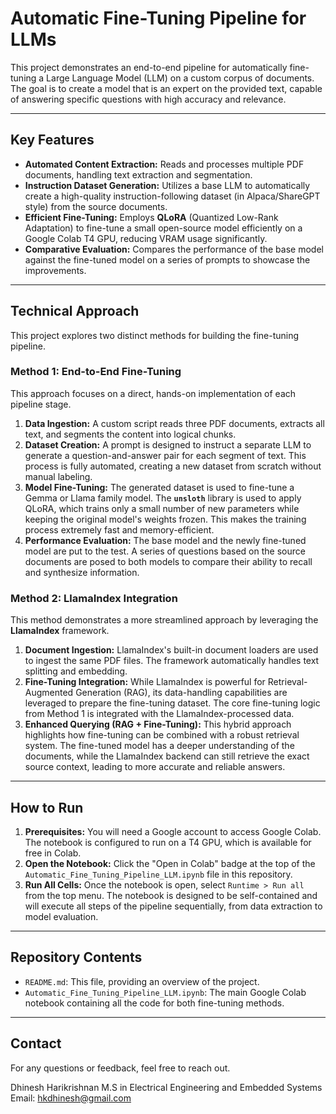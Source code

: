 # Automatic Fine-Tuning Pipeline for LLMs

This project demonstrates an end-to-end pipeline for automatically fine-tuning a Large Language Model (LLM) on a custom corpus of documents. The goal is to create a model that is an expert on the provided text, capable of answering specific questions with high accuracy and relevance.

---

## Key Features

* **Automated Content Extraction:** Reads and processes multiple PDF documents, handling text extraction and segmentation.
* **Instruction Dataset Generation:** Utilizes a base LLM to automatically create a high-quality instruction-following dataset (in Alpaca/ShareGPT style) from the source documents.
* **Efficient Fine-Tuning:** Employs **QLoRA** (Quantized Low-Rank Adaptation) to fine-tune a small open-source model efficiently on a Google Colab T4 GPU, reducing VRAM usage significantly.
* **Comparative Evaluation:** Compares the performance of the base model against the fine-tuned model on a series of prompts to showcase the improvements.

---

## Technical Approach

This project explores two distinct methods for building the fine-tuning pipeline.

### Method 1: End-to-End Fine-Tuning

This approach focuses on a direct, hands-on implementation of each pipeline stage.

1.  **Data Ingestion:** A custom script reads three PDF documents, extracts all text, and segments the content into logical chunks.
2.  **Dataset Creation:** A prompt is designed to instruct a separate LLM to generate a question-and-answer pair for each segment of text. This process is fully automated, creating a new dataset from scratch without manual labeling.
3.  **Model Fine-Tuning:** The generated dataset is used to fine-tune a Gemma or Llama family model. The **`unsloth`** library is used to apply QLoRA, which trains only a small number of new parameters while keeping the original model's weights frozen. This makes the training process extremely fast and memory-efficient.
4.  **Performance Evaluation:** The base model and the newly fine-tuned model are put to the test. A series of questions based on the source documents are posed to both models to compare their ability to recall and synthesize information.

### Method 2: LlamaIndex Integration

This method demonstrates a more streamlined approach by leveraging the **LlamaIndex** framework.

1.  **Document Ingestion:** LlamaIndex's built-in document loaders are used to ingest the same PDF files. The framework automatically handles text splitting and embedding.
2.  **Fine-Tuning Integration:** While LlamaIndex is powerful for Retrieval-Augmented Generation (RAG), its data-handling capabilities are leveraged to prepare the fine-tuning dataset. The core fine-tuning logic from Method 1 is integrated with the LlamaIndex-processed data.
3.  **Enhanced Querying (RAG + Fine-Tuning):** This hybrid approach highlights how fine-tuning can be combined with a robust retrieval system. The fine-tuned model has a deeper understanding of the documents, while the LlamaIndex backend can still retrieve the exact source context, leading to more accurate and reliable answers.

---

## How to Run

1.  **Prerequisites:** You will need a Google account to access Google Colab. The notebook is configured to run on a T4 GPU, which is available for free in Colab.
2.  **Open the Notebook:** Click the "Open in Colab" badge at the top of the `Automatic_Fine_Tuning_Pipeline_LLM.ipynb` file in this repository.
3.  **Run All Cells:** Once the notebook is open, select `Runtime > Run all` from the top menu. The notebook is designed to be self-contained and will execute all steps of the pipeline sequentially, from data extraction to model evaluation.

---

##  Repository Contents

* `README.md`: This file, providing an overview of the project.
* `Automatic_Fine_Tuning_Pipeline_LLM.ipynb`: The main Google Colab notebook containing all the code for both fine-tuning methods.

---

## Contact

For any questions or feedback, feel free to reach out.

Dhinesh Harikrishnan
M.S in Electrical Engineering and Embedded Systems
Email: hkdhinesh@gmail.com
